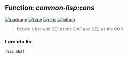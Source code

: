 ## Function: ***common-lisp:cons***
[![package](https://img.shields.io/badge/Package-COMMON--LISP-5f9ea0.svg?style=social&colorA=999999)](../) [![type](https://img.shields.io/badge/Type-Function-5f9ea0.svg?style=social&colorA=999999)](../#function) [![clhs](https://img.shields.io/badge/CLHS-CONS-5f9ea0.svg?style=social&colorA=999999)](http://www.lispworks.com/documentation/HyperSpec/Body/a_cons.htm) [![github](https://img.shields.io/badge/GitHub-View_the_source-5f9ea0.svg?style=social&colorA=999999&logo=github)](https://github.com/sbcl/sbcl/blob/master/src/code/list.lisp/) 

> Return a list with SE1 as the CAR and SE2 as the CDR.

### Lambda list
```
(SE1 SE2)
```
